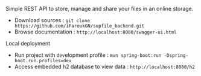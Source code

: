 Simple REST API to store, manage and share your files in an online storage.

 - Download sources : `git clone https://github.com/iFaroukGN/supfile_backend.git`
 - Browse documentation : `http://localhost:8080/swagger-ui.html`

Local deployment
 - Run project with `dev`elopment profile : `mvn spring-boot:run -Dspring-boot.run.profiles=dev`
 - Access embedded h2 database to view data : `http://localhost:8080/h2`


